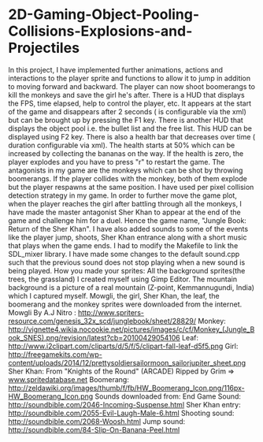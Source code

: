 # 2D-Gaming-Object-Pooling-Collisions-Explosions-and-Projectiles
In this project, I have implemented further animations, actions and interactions to the player sprite and functions to allow it to jump in addition to moving forward and backward. The player can now shoot boomerangs to kill the monkeys and save the girl he's after. There is a HUD that displays the FPS, time elapsed, help to control the player, etc. It appears at the start of the game and disappears after 2 seconds ( is configurable via the xml) but can be brought up by pressing the F1 key. There is another HUD that displays the object pool i.e. the bullet list and the free list. This HUD can be displayed using F2 key. There is also a health bar that decreases over time ( duration configurable via xml). The health starts at 50% which can be increased by collecting the bananas on the way. If the health is zero, the player explodes and you have to press "r" to restart the game. The antagonists in my game are the monkeys which can be shot by throwing boomerangs. If the player collides with the monkey, both of them explode but the player respawns at the same position. I have used per pixel collision detection strategy in my game.  In order to further move the game plot, when the player reaches the girl after battling through all the monkeys, I have made the master antagonist Sher Khan to appear at the end of the game and challenge him for a duel. Hence the game name, "Jungle Book: Return of the Sher Khan". I have also added sounds to some of the events like the player jump, shoots, Sher Khan entrance along with a short music that plays when the game ends. I had to modify the Makefile to link the SDL_mixer library. I have made some changes to the default sound.cpp such that the previous sound does not stop playing when a new sound is being played.  How you made your sprites: All the background sprites(the trees, the grassland) I created myself using Gimp Editor. The mountain background is a picture of a real mountain (Z-point, Kemmannugundi, India) which I captured myself. Mowgli, the girl, Sher Khan, the leaf, the boomerang and the monkey sprites were downloaded from the internet.  Mowgli By A.J Nitro : http://www.spriters-resource.com/genesis_32x_scd/junglebook/sheet/28829/ Monkey: http://vignette4.wikia.nocookie.net/pictures/images/c/cf/Monkey_(Jungle_Book_SNES).png/revision/latest?cb=20100429054106 Leaf: http://www.i2clipart.com/cliparts/d/5/f/5/clipart-fall-leaf-d5f5.png Girl: http://freegamekits.com/wp-content/uploads/2014/12/prettysoldiersailormoon_sailorjupiter_sheet.png Sher Khan: From "Knights of the Round" (ARCADE) Ripped by Grim => www.spritedatabase.net Boomerang: http://zeldawiki.org/images/thumb/f/fb/HW_Boomerang_Icon.png/116px-HW_Boomerang_Icon.png  Sounds downloaded from: End Game Sound: http://soundbible.com/2046-Incoming-Suspense.html Sher Khan entry: http://soundbible.com/2055-Evil-Laugh-Male-6.html Shooting sound: http://soundbible.com/2068-Woosh.html Jump sound: http://soundbible.com/84-Slip-On-Banana-Peel.html
